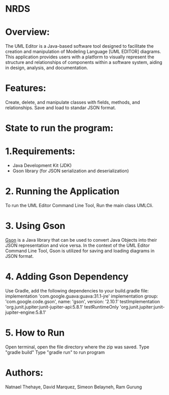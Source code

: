 # NRDS
# Overview:

The UML Editor is a Java-based software tool designed to facilitate the creation and manipulation of Modeling Language [UML EDITOR] diagrams. 
This application provides users with a platform to visually represent the structure and relationships of components within a software system, 
aiding in design, analysis, and documentation.

# Features:

Create, delete, and manipulate classes with fields, methods, and relationships.
Save and load to standar JSON format.

# State to run the program:

# 1.Requirements: 

- Java Development Kit (JDK)
- Gson library (for JSON serialization and deserialization)

# 2. Running the Application
To run the UML Editor Command Line Tool,
Run the main class UMLCli.

# 3. Using Gson
[Gson](https://github.com/google/gson) is a Java library that can be used to convert Java Objects into their JSON representation and vice versa. In the context of the UML Editor Command Line Tool, Gson is utilized for saving and loading diagrams in JSON format.

# 4. Adding Gson Dependency
Use Gradle, add the following dependencies to your build.gradle file:
    implementation 'com.google.guava:guava:31.1-jre'
    implementation group: 'com.google.code.gson', name: 'gson', version: '2.10.1'
    testImplementation 'org.junit.jupiter:junit-jupiter-api:5.8.1'
    testRuntimeOnly 'org.junit.jupiter:junit-jupiter-engine:5.8.1'

# 5. How to Run
Open terminal, open the file directory where the zip was saved.
Type "gradle build"
Type "gradle run" to run program

# Authors: 
   Natnael Thehaye, David Marquez, Simeon Belayneh, Ram Gurung
